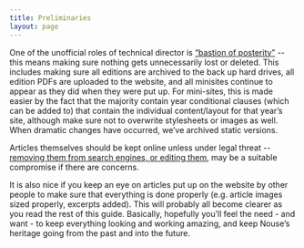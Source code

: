 ```yaml
---
title: Preliminaries
layout: page
---
```


One of the unofficial roles of technical director is [“bastion of posterity”](http://www.nouse.co.uk/2009/04/27/a-window-to-the-past/) -- this means making sure nothing gets unnecessarily lost or deleted.
This includes making sure all editions are archived to the back up hard drives, all edition PDFs are uploaded to the website, and all minisites continue to appear as they did when they were put up.
For mini-sites, this is made easier by the fact that the majority contain year conditional clauses (which can be added to) that contain the individual content/layout for that year’s site, although make sure not to overwrite stylesheets or images as well.
When dramatic changes have occurred, we’ve archived static versions.

Articles themselves should be kept online unless under legal threat -- [removing them from search engines, or editing them](removing-content.html), may be a suitable compromise if there are concerns.

It is also nice if you keep an eye on articles put up on the website by other people to make sure that everything is done properly (e.g. article images sized properly, excerpts added).
This will probably all become clearer as you read the rest of this guide.
Basically, hopefully you’ll feel the need - and want - to keep everything looking and working amazing, and keep Nouse’s heritage going from the past and into the future.